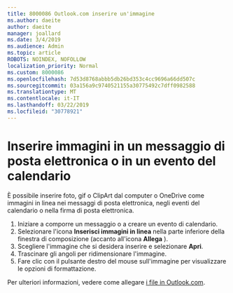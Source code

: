 ```yaml
---
title: 8000086 Outlook.com inserire un'immagine
ms.author: daeite
author: daeite
manager: joallard
ms.date: 3/4/2019
ms.audience: Admin
ms.topic: article
ROBOTS: NOINDEX, NOFOLLOW
localization_priority: Normal
ms.custom: 8000086
ms.openlocfilehash: 7d53d8768abbb5db26bd353c4cc9696a66dd507c
ms.sourcegitcommit: 03a156a9c9740521155a30775492c7dff0982588
ms.translationtype: MT
ms.contentlocale: it-IT
ms.lasthandoff: 03/22/2019
ms.locfileid: "30778921"
---
```

# <a name="insert-pictures-in-an-email-message-or-calendar-event"></a>Inserire immagini in un messaggio di posta elettronica o in un evento del calendario

È possibile inserire foto, gif o ClipArt dal computer o OneDrive come immagini in linea nei messaggi di posta elettronica, negli eventi del calendario o nella firma di posta elettronica.

1. Iniziare a comporre un messaggio o a creare un evento di calendario.
2. Selezionare l'icona **Inserisci immagini in linea** nella parte inferiore della finestra di composizione (accanto all'icona **Allega** ).
3. Scegliere l'immagine che si desidera inserire e selezionare **Apri**.
4. Trascinare gli angoli per ridimensionare l'immagine.
5. Fare clic con il pulsante destro del mouse sull'immagine per visualizzare le opzioni di formattazione.

Per ulteriori informazioni, vedere come allegare [i file in Outlook.com](https://support.office.com/article/8d7c1ea7-4e5f-44ce-bb6e-c5fcc92ba9ab).